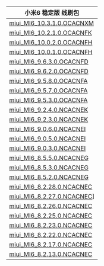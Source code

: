 | 小米6  稳定版 线刷包 |
| ---- |
|[miui_MI6_10.3.1.0.OCACNXM](http://bigota.d.miui.com/V10.3.1.0.OCACNXM/sagit_images_V10.3.1.0.OCACNXM_20190328.0000.00_8.0_cn_38e230279a.tgz)   |
|[miui_MI6_10.2.1.0.OCACNFK](http://bigota.d.miui.com/V10.2.1.0.OCACNFK/sagit_images_V10.2.1.0.OCACNFK_20181210.0000.00_8.0_cn_7a8f9cf2a9.tgz)   |
|[miui_MI6_10.0.2.0.OCACNFH](http://bigota.d.miui.com/V10.0.2.0.OCACNFH/sagit_images_V10.0.2.0.OCACNFH_20180926.0000.00_8.0_cn_06683733c4.tgz)    |
|[miui_MI6_10.0.1.0.OCACNFH](http://bigota.d.miui.com/V10.0.1.0.OCACNFH/sagit_images_V10.0.1.0.OCACNFH_20180821.0000.00_8.0_cn_5ea2b7ee95.tgz)    |
|[miui_MI6_9.6.3.0.OCACNFD](http://bigota.d.miui.com/V9.6.3.0.OCACNFD/sagit_images_V9.6.3.0.OCACNFD_20180725.0000.00_8.0_cn_767bc51471.tgz)    |
|[miui_MI6_9.6.2.0.OCACNFD](http://bigota.d.miui.com/V9.6.2.0.OCACNFD/sagit_images_V9.6.2.0.OCACNFD_20180528.0000.00_8.0_cn_1643fa941d.tgz)    |
|[miui_MI6_9.5.8.0.OCACNFA](http://bigota.d.miui.com/V9.5.8.0.OCACNFA/sagit_images_V9.5.8.0.OCACNFA_20180509.0000.00_8.0_cn_d1d6f86f71.tgz)   |
|[miui_MI6_9.5.7.0.OCACNFA ](http://bigota.d.miui.com/V9.5.7.0.OCACNFA/sagit_images_V9.5.7.0.OCACNFA_20180410.0000.00_8.0_cn_8be106223e.tgz)   |
|[miui_MI6_9.5.3.0.OCACNFA ](http://bigota.d.miui.com/V9.5.3.0.OCACNFA/sagit_images_V9.5.3.0.OCACNFA_20180307.0000.00_8.0_cn_4c8a751d6e.tgz)   |
|[miui_MI6_9.2.4.0.NCACNEK](http://bigota.d.miui.com/V9.2.4.0.NCACNEK/sagit_images_V9.2.4.0.NCACNEK_20180117.0000.00_7.1_cn_c50df2ce6a.tgz)   |
|[miui_MI6_9.2.3.0.NCACNEK](http://bigota.d.miui.com/V9.2.3.0.NCACNEK/sagit_images_V9.2.3.0.NCACNEK_20171227.0000.00_7.1_cn_f0a12b404e.tgz)   |
|[miui_MI6_9.0.6.0.NCACNEI](http://bigota.d.miui.com/V9.0.6.0.NCACNEI/sagit_images_V9.0.6.0.NCACNEI_20171122.0000.00_7.1_cn_ad3d0bd7de.tgz)   |
|[miui_MI6_9.0.5.0.NCACNEI](http://bigota.d.miui.com/V9.0.5.0.NCACNEI/sagit_images_V9.0.5.0.NCACNEI_20171107.0000.00_7.1_cn_f16ce1441b.tgz)   |
|[miui_MI6_9.0.3.0.NCACNEI](http://bigota.d.miui.com/V9.0.3.0.NCACNEI/sagit_images_V9.0.3.0.NCACNEI_20171019.0000.00_7.1_cn_85e1eee90d.tgz)    |
|[miui_MI6_8.5.5.0.NCACNEG](http://bigota.d.miui.com/V8.5.5.0.NCACNEG/sagit_images_V8.5.5.0.NCACNEG_20170907.0000.00_7.1_cn_d2d788e7ce.tgz)   |
|[miui_MI6_8.5.3.0.NCACNEG](http://bigota.d.miui.com/V8.5.3.0.NCACNEG/sagit_images_V8.5.3.0.NCACNEG_20170817.0000.00_7.1_cn_186e232ecc.tgz)   |
|[miui_MI6_8.5.2.0.NCACNEG](http://bigota.d.miui.com/V8.5.2.0.NCACNEG/sagit_images_V8.5.2.0.NCACNEG_20170809.0000.00_7.1_cn_c4a7203446.tgz)   |
|[miui_MI6_8.2.28.0.NCACNEC](http://bigota.d.miui.com/V8.2.28.0.NCACNEC/sagit_images_V8.2.28.0.NCACNEC_20170719.0000.00_7.1_cn_c3a250e0d5.tgz)   |
|[miui_MI6_8.2.27.0.NCACNEC](http://bigota.d.miui.com/V8.2.27.0.NCACNEC/sagit_images_V8.2.27.0.NCACNEC_20170627.0000.00_7.1_cn_5d55cb8f2a.tgz)]   |
|[miui_MI6_8.2.26.0.NCACNEC](http://bigota.d.miui.com/V8.2.26.0.NCACNEC/sagit_images_V8.2.26.0.NCACNEC_20170613.0000.00_7.1_cn_d4376288c7.tgz)   |
|[miui_MI6_8.2.25.0.NCACNEC](http://bigota.d.miui.com/V8.2.25.0.NCACNEC/sagit_images_V8.2.25.0.NCACNEC_20170602.0000.00_7.1_cn_04911b56a7.tgz)   |
|[miui_MI6_8.2.23.0.NCACNEC](http://bigota.d.miui.com/V8.2.23.0.NCACNEC/sagit_images_V8.2.23.0.NCACNEC_20170518.0000.00_7.1_cn_77d9d6351f.tgz)   |
|[miui_MI6_8.2.22.0.NCACNEC](http://bigota.d.miui.com/V8.2.22.0.NCACNEC/sagit_images_V8.2.22.0.NCACNEC_20170516.0000.00_7.1_cn_965d4a46d0.tgz)   |
|[miui_MI6_8.2.17.0.NCACNEC](http://bigota.d.miui.com/V8.2.17.0.NCACNEC/sagit_images_V8.2.17.0.NCACNEC_20170505.0000.00_7.1_cn_29a1e6d015.tgz)   |
|[miui_MI6_8.2.13.0.NCACNEC](http://bigota.d.miui.com/V8.2.13.0.NCACNEC/sagit_images_V8.2.13.0.NCACNEC_20170418.0000.00_7.1_cn_bbc4469f1f.tgz)   |
